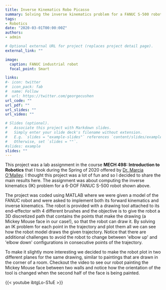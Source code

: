 ```yaml
---
title: Inverse Kinematics Robo Picasso
summary: Solving the inverse kinematics problem for a FANUC S-500 robot and using it to draw a Mickey Mouse
tags:
- Robotics
date: "2020-03-01T00:00:00Z"
authors:
- admin

# Optional external URL for project (replaces project detail page).
external_link: ""

image:
  caption: FANUC industrial robot
  focal_point: Smart

links:
#- icon: twitter
#  icon_pack: fab
#  name: Follow
#  url: https://twitter.com/georgecushen
url_code: ""
url_pdf: ""
url_slides: ""
url_video: ""

# Slides (optional).
#   Associate this project with Markdown slides.
#   Simply enter your slide deck's filename without extension.
#   E.g. `slides = "example-slides"` references `content/slides/example-slides.md`.
#   Otherwise, set `slides = ""`.
#slides: example
slides: ""
---
```


This project was a lab assignment in the course **MECH 498: Introduction to Robotics** that I took during the Spring of 2020 offered by [Dr. Marcia O'Malley](https://omalleym.web.rice.edu/). I thought this project was a lot of fun and so I decided to share the main results here.
The assignment was about computing the inverse kinematics (IK) problem for a 6-DOF FANUC S-500 robot shown above.

The project was coded using MATLAB where we were given a model of the FANUC robot and were asked to implement both its forward kinematics and inverse kinematics.
The robot is provided with a drawing tool attached to its end-effector with 4 different brushes and the objective is to give the robot a 3D discretized path that contains the points that make the drawing (a Mickey Mouse face in our case!), so that the robot can draw it. By solving an IK problem for each point in the trajectory and plot them all we can see how the robot model draws the given trajectory. Notice that there are additional challenges to avoid the robot to change between 'elbow up' and 'elbow down' configurations in consecutive points of the trajectory.

To make it slightly more interesting we decided to make the robot plot in two different planes for the same drawing, similar to paintings that are drawn in the corner of a room. Checkout the video to see our robot painting the Mickey Mouse face between two walls and notice how the orientation of the tool is changed when the second half of the face is being painted.

{{< youtube ibtgLo-S1uE >}}